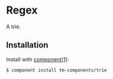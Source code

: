 
# Regex

  A trie.

## Installation

  Install with [component(1)](http://component.io):

    $ component install tm-components/trie
